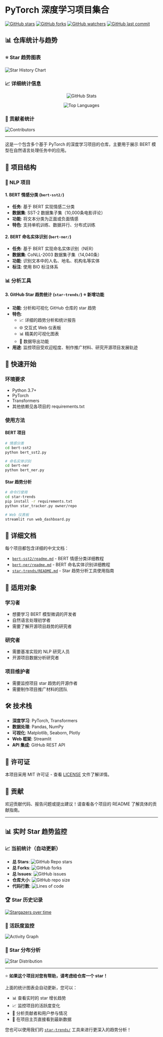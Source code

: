 # PyTorch 深度学习项目集合

[![GitHub stars](https://img.shields.io/github/stars/yyxx1997/pytorch?style=social)](https://github.com/yyxx1997/pytorch/stargazers)
[![GitHub forks](https://img.shields.io/github/forks/yyxx1997/pytorch?style=social)](https://github.com/yyxx1997/pytorch/network/members)
[![GitHub watchers](https://img.shields.io/github/watchers/yyxx1997/pytorch?style=social)](https://github.com/yyxx1997/pytorch/watchers)
[![GitHub last commit](https://img.shields.io/github/last-commit/yyxx1997/pytorch)](https://github.com/yyxx1997/pytorch/commits/main)

## 📊 仓库统计与趋势

### ⭐ Star 趋势图表
![Star History Chart](https://api.star-history.com/svg?repos=yyxx1997/pytorch&type=Date)

### 📈 详细统计信息
<div align="center">
  
![GitHub Stats](https://github-readme-stats.vercel.app/api?username=yyxx1997&repo=pytorch&show_icons=true&theme=default)

![Top Languages](https://github-readme-stats.vercel.app/api/top-langs/?username=yyxx1997&layout=compact&theme=default)

</div>

### 🎯 贡献者统计
![Contributors](https://contrib.rocks/image?repo=yyxx1997/pytorch)

---

这是一个包含多个基于 PyTorch 的深度学习项目的仓库，主要用于展示 BERT 模型在自然语言处理任务中的应用。

## 📂 项目结构

### 🎯 NLP 项目

#### 1. BERT 情感分类 (`bert-sst2/`)
- **任务**: 基于 BERT 实现情感二分类
- **数据集**: SST-2 数据集子集（10,000条电影评论）
- **功能**: 将文本分类为正面或负面情感
- **特色**: 支持单机训练、数据并行、分布式训练

#### 2. BERT 命名实体识别 (`bert-ner/`)
- **任务**: 基于 BERT 实现命名实体识别（NER）
- **数据集**: CoNLL-2003 数据集子集（14,040条）
- **功能**: 识别文本中的人名、地名、机构名等实体
- **标注**: 使用 BIO 标注体系

### 📊 分析工具

#### 3. GitHub Star 趋势统计 (`star-trends/`) ⭐ **新增功能**
- **功能**: 分析和可视化 GitHub 仓库的 star 趋势
- **特色**: 
  - 📈 详细的趋势分析和统计报告
  - 🌐 交互式 Web 仪表板
  - 📊 精美的可视化图表
  - 💾 数据导出功能
- **用途**: 监控项目受欢迎程度、制作推广材料、研究开源项目发展轨迹

## 🚀 快速开始

### 环境要求
- Python 3.7+
- PyTorch
- Transformers
- 其他依赖见各项目的 requirements.txt

### 使用方法

#### BERT 项目
```bash
# 情感分类
cd bert-sst2
python bert_sst2.py

# 命名实体识别
cd bert-ner
python bert_ner.py
```

#### Star 趋势分析
```bash
# 命令行使用
cd star-trends
pip install -r requirements.txt
python star_tracker.py owner/repo

# Web 仪表板
streamlit run web_dashboard.py
```

## 📖 详细文档

每个项目都包含详细的中文文档：
- [`bert-sst2/readme.md`](bert-sst2/readme.md) - BERT 情感分类详细教程
- [`bert-ner/readme.md`](bert-ner/readme.md) - BERT 命名实体识别详细教程  
- [`star-trends/README.md`](star-trends/README.md) - Star 趋势分析工具使用指南

## 🎯 适用对象

### 学习者
- 想要学习 BERT 模型微调的开发者
- 自然语言处理初学者
- 需要了解开源项目趋势的研究者

### 研究者
- 需要基准实现的 NLP 研究人员
- 开源项目数据分析研究者

### 项目维护者
- 需要监控项目 star 趋势的开源作者
- 需要制作项目推广材料的团队

## 🛠️ 技术栈

- **深度学习**: PyTorch, Transformers
- **数据处理**: Pandas, NumPy
- **可视化**: Matplotlib, Seaborn, Plotly
- **Web 框架**: Streamlit
- **API 集成**: GitHub REST API

## 📄 许可证

本项目采用 MIT 许可证 - 查看 [LICENSE](LICENSE) 文件了解详情。

## 🤝 贡献

欢迎贡献代码、报告问题或提出建议！请查看各个项目的 README 了解具体的贡献指南。

---

## 📊 实时 Star 趋势监控

### 📈 当前统计（自动更新）
- **总 Stars**: ![GitHub Repo stars](https://img.shields.io/github/stars/yyxx1997/pytorch?style=flat-square&color=yellow)
- **总 Forks**: ![GitHub forks](https://img.shields.io/github/forks/yyxx1997/pytorch?style=flat-square&color=blue)
- **总 Issues**: ![GitHub issues](https://img.shields.io/github/issues/yyxx1997/pytorch?style=flat-square&color=red)
- **仓库大小**: ![GitHub repo size](https://img.shields.io/github/repo-size/yyxx1997/pytorch?style=flat-square&color=green)
- **代码行数**: ![Lines of code](https://img.shields.io/tokei/lines/github/yyxx1997/pytorch?style=flat-square)

### 🏆 Star 历史记录
<!-- Star 趋势图将在GitHub上自动更新 -->
[![Stargazers over time](https://starchart.cc/yyxx1997/pytorch.svg)](https://starchart.cc/yyxx1997/pytorch)

### 📅 活跃度监控
![Activity Graph](https://github-readme-activity-graph.vercel.app/graph?username=yyxx1997&repo=pytorch&theme=github)

### 🌟 Star 分布分析
![Star Distribution](https://github-readme-streak-stats.herokuapp.com/?user=yyxx1997&theme=default)

---

⭐ **如果这个项目对您有帮助，请考虑给仓库一个 star！** 

上面的统计图表会自动更新，您可以：
- 📊 查看实时的 star 增长趋势
- 📈 监控项目的活跃度变化  
- 🎯 分析贡献者和用户参与情况
- 📱 在项目主页直接看到最新数据

您也可以使用我们的 [`star-trends/`](star-trends/) 工具来进行更深入的趋势分析！
